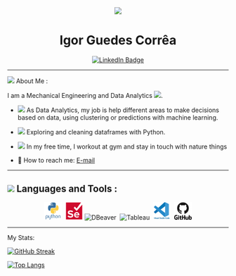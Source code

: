 <div id="header" align="center">
  <img src="https://media4.giphy.com/media/hXRrrNr5yVBDnSsWHw/giphy.gif?cid=ecf05e47c6mzx81sdu64jerfxrr5ugqj9wms77lxw4geutc8&rid=giphy.gif&ct=g" width="180"/>
</div>


<h1 align="center">
  Igor Guedes Corrêa

</h1>
<div id="badges" align="center">
  <a href="https://www.linkedin.com/in/igor-guedes-corr%C3%AAa-02b57b16b/">
    <img src="https://img.shields.io/badge/LinkedIn-blue?style=for-the-badge&logo=linkedin&logoColor=white" alt="LinkedIn Badge"/>
  </a>
  
 </div>

---
<div

## <div id="header" >
  <img src="https://media2.giphy.com/media/xonOzxf2M8hNu/giphy.gif?cid=ecf05e47wtm394e5is5ezg206rlb3kg9dysekmy9nv0szarqy&rid=giphy.gif&ct=g" width="40"/> About Me :
</div>
I am a Mechanical Engineering and Data Analytics  <img src="https://media.giphy.com/media/WUlplcMpOCEmTGBtBW/giphy.gif" width="30">.

- <img src="https://images.emojiterra.com/google/android-11/512px/1f5a5.png" width ="20"> As Data Analytics, my job is help different areas to make decisions based on data, using clustering or predictions with machine learning.

-  <img src="https://images.emojiterra.com/google/noto-emoji/v2.034/512px/1f52c.png" width ="20"> Exploring and cleaning dataframes with Python.

- <img src="https://images.emojiterra.com/google/noto-emoji/v2.034/512px/1f343.png" width ="20"> In my free time, I workout at gym and stay in touch with nature things


- 📧 How to reach me: [E-mail](mailto:guedesigor@id.uff.br)

---

## <img src="https://images.emojiterra.com/google/noto-emoji/v2.034/512px/1f6e0.png" width ="20"> Languages and Tools :

<div align="center">
  <img src="https://raw.githubusercontent.com/devicons/devicon/1119b9f84c0290e0f0b38982099a2bd027a48bf1/icons/python/python-original-wordmark.svg" title="Python" alt="Python" width="40" height="40"/>&nbsp;
<img src="https://raw.githubusercontent.com/devicons/devicon/1119b9f84c0290e0f0b38982099a2bd027a48bf1/icons/selenium/selenium-original.svg" title="Selenium" **alt="Selenium" width="40" height="40"/>
<img src="https://dbeaver.io/wp-content/uploads/2015/09/beaver-head.png" title="DBeaver"  alt="DBeaver" width="40" height="40"/>&nbsp;
<img src="https://tecnetit.com.br/wp-content/uploads/2020/03/tableau1.jpg" title="Tableau"  alt="Tableau" width="" height="40"/>&nbsp;
<img src="https://raw.githubusercontent.com/devicons/devicon/1119b9f84c0290e0f0b38982099a2bd027a48bf1/icons/vscode/vscode-original-wordmark.svg" title="VSC" alt="VSC" width="40" height="40"/>&nbsp;
  <img src="https://raw.githubusercontent.com/devicons/devicon/1119b9f84c0290e0f0b38982099a2bd027a48bf1/icons/github/github-original-wordmark.svg" title="Git" **alt="Git" width="40" height="40"/>

</div>

---
My Stats:

[![GitHub Streak](http://github-readme-streak-stats.herokuapp.com?user=IGCorrea&theme=dark&background=000000)](https://git.io/streak-stats)

[![Top Langs](https://github-readme-stats.vercel.app/api/top-langs/?username=IGCorrea&layout=compact&theme=vision-friendly-dark)](https://github.com/anuraghazra/github-readme-stats)
